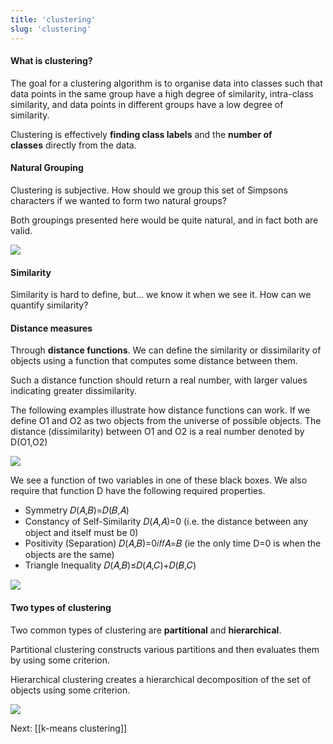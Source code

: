 ```yaml
---
title: 'clustering'
slug: 'clustering'
---
```


#### What is clustering?

The goal for a clustering algorithm is to organise data into classes such that data points in the same group have a high degree of similarity, intra-class similarity, and data points in different groups have a low degree of similarity. 

Clustering is effectively **finding class labels** and the **number of classes** directly from the data.

#### Natural Grouping

Clustering is subjective. How should we group this set of Simpsons characters if we wanted to form two natural groups? 

Both groupings presented here would be quite natural, and in fact both are valid.

![](https://static.meri.garden/a42ff475f66de1b944a3bd32c81b5f57.png)

#### Similarity

Similarity is hard to define, but… we know it when we see it. How can we quantify similarity?

#### Distance measures

Through **distance functions**. We can define the similarity or dissimilarity of objects using a function that computes some distance between them.

Such a distance function should return a real number, with larger values indicating greater dissimilarity.

The following examples illustrate how distance functions can work. If we define O1 and O2 as two objects from the universe of possible objects. The distance (dissimilarity) between O1 and O2 is a real number denoted by D(O1,O2)

![](https://static.meri.garden/38ae6b2a0631ceb75afaac0670799a44.png)

We see a function of two variables in one of these black boxes. We also require that function D have the following required properties.

- Symmetry 𝐷(𝐴,𝐵)=𝐷(𝐵,𝐴)
- Constancy of Self-Similarity 𝐷(𝐴,𝐴)=0 (i.e. the distance between any object and itself must be 0)
- Positivity (Separation) 𝐷(𝐴,𝐵)=0𝑖𝑓𝑓𝐴=𝐵 (ie the only time D=0 is when the objects are the same)
- Triangle Inequality 𝐷(𝐴,𝐵)≤𝐷(𝐴,𝐶)+𝐷(𝐵,𝐶)

![](https://static.meri.garden/78f6ca76e595298c888d7401d29c5e7f.png)
#### Two types of clustering

Two common types of clustering are **partitional** and **hierarchical**.

Partitional clustering constructs various partitions and then evaluates them by using some criterion.

Hierarchical clustering creates a hierarchical decomposition of the set of objects using some criterion.

![](https://static.meri.garden/5b3d7775fcc71fcbaed4b7003837c8c8.png)

Next: [[k-means clustering]]